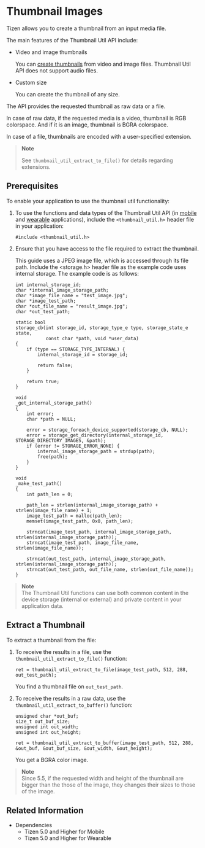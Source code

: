 # Thumbnail Images


Tizen allows you to create a thumbnail from an input media file.

The main features of the Thumbnail Util API include:

- Video and image thumbnails

  You can [create thumbnails](#get_thumbnail) from video and image files. Thumbnail Util API does not support audio files.

- Custom size

  You can create the thumbnail of any size.

The API provides the requested thumbnail as raw data or a file.

In case of raw data, if the requested media is a video, thumbnail is RGB colorspace. And if it is an image, thumbnail is BGRA colorspace.

In case of a file, thumbnails are encoded with a user-specified extension.

> **Note**
>
> See `thumbnail_util_extract_to_file()` for details regarding extensions.


## Prerequisites

To enable your application to use the thumbnail util functionality:

1. To use the functions and data types of the Thumbnail Util API (in [mobile](../../api/mobile/latest/group__CAPI__MEDIA__THUMBNAIL__UTIL__MODULE.html) and [wearable](../../api/wearable/latest/group__CAPI__MEDIA__THUMBNAIL__UTIL__MODULE.html) applications), include the `<thumbnail_util.h>` header file in your application:

   ```
   #include <thumbnail_util.h>
   ```

2. Ensure that you have access to the file required to extract the thumbnail.

   This guide uses a JPEG image file, which is accessed through its file path. Include the <storage.h> header file as the example code uses internal storage. The example code is as follows:

   ```
   int internal_storage_id;
   char *internal_image_storage_path;
   char *image_file_name = "test_image.jpg";
   char *image_test_path;
   char *out_file_name = "result_image.jpg";
   char *out_test_path;

   static bool
   storage_cb(int storage_id, storage_type_e type, storage_state_e state,
              const char *path, void *user_data)
   {
       if (type == STORAGE_TYPE_INTERNAL) {
           internal_storage_id = storage_id;

           return false;
       }

       return true;
   }

   void
   _get_internal_storage_path()
   {
       int error;
       char *path = NULL;

       error = storage_foreach_device_supported(storage_cb, NULL);
       error = storage_get_directory(internal_storage_id, STORAGE_DIRECTORY_IMAGES, &path);
       if (error != STORAGE_ERROR_NONE) {
           internal_image_storage_path = strdup(path);
           free(path);
       }
   }

   void
   _make_test_path()
   {
       int path_len = 0;

       path_len = strlen(internal_image_storage_path) + strlen(image_file_name) + 1;
       image_test_path = malloc(path_len);
       memset(image_test_path, 0x0, path_len);

       strncat(image_test_path, internal_image_storage_path, strlen(internal_image_storage_path));
       strncat(image_test_path, image_file_name, strlen(image_file_name));
       
       strncat(out_test_path, internal_image_storage_path, strlen(internal_image_storage_path));
       strncat(out_test_path, out_file_name, strlen(out_file_name));
   }
   ```

> **Note**  
> The Thumbnail Util functions can use both common content in the device storage (internal or external) and private content in your application data.

<a name="get_thumbnail"></a>
## Extract a Thumbnail

To extract a thumbnail from the file:

1. To receive the results in a file, use the `thumbnail_util_extract_to_file()` function:

   ```
   ret = thumbnail_util_extract_to_file(image_test_path, 512, 288, out_test_path);
   ```

   You find a thumbnail file on `out_test_path`.

2. To receive the results in a raw data, use the `thumbnail_util_extract_to_buffer()` function:

   ```
   unsigned char *out_buf;
   size_t out_buf_size;
   unsigned int out_width;
   unsigned int out_height;
   
   ret = thumbnail_util_extract_to_buffer(image_test_path, 512, 288, &out_buf, &out_buf_size, &out_width, &out_height);
   ```

   You get a BGRA color image.

> **Note**  
> Since 5.5, if the requested width and height of the thumbnail are bigger than the those of the image, they changes their sizes to those of the image.

## Related Information
- Dependencies
  - Tizen 5.0 and Higher for Mobile
  - Tizen 5.0 and Higher for Wearable
